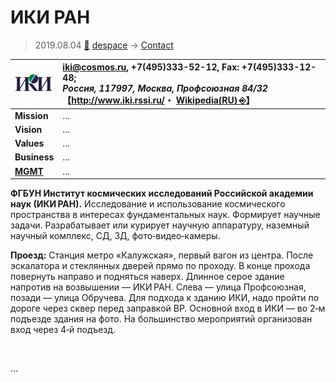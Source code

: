 # ИКИ РАН
> 2019.08.04 [🚀](../index/index.md) [despace](index.md) → [Contact](contact.md)

|[![](f/con/i/iki_ran_logo1_thumb.jpg)](f/con//_logo1.png)|<iki@cosmos.ru>, +7(495)333-52-12, Fax: +7(495)333-12-48;<br> *Россия, 117997, Москва, Профсоюзная 84/32*<br> 【<http://www.iki.rssi.ru/>・ [Wikipedia(RU) ⎆](https://ru.wikipedia.org/wiki/Институт_космических_исследований_РАН)】|
|:--|:--|
|**Mission**|…|
|**Vision**|…|
|**Values**|…|
|**Business**|…|
|**[MGMT](mgmt.md)**|…|

**ФГБУН Институт космических исследований Российской академии наук (ИКИ РАН).** Исследование и использование космического пространства в интересах фундаментальных наук. Формирует научные задачи. Разрабатывает или курирует научную аппаратуру, наземный научный комплекс, СД, ЗД, фото‑видео‑камеры.

**Проезд:** Станция метро «Калужская», первый вагон из центра. После эскалатора и стеклянных дверей прямо по проходу. В конце прохода повернуть направо и подняться наверх. Длинное серое здание напротив на возвышении — ИКИ РАН. Слева — улица Профсоюзная, позади — улица Обручева. Для подхода к зданию ИКИ, надо пройти по дороге через сквер перед заправкой BP. Основной вход в ИКИ — во 2‑м подъезде здания на фото. На большинство мероприятий организован вход через 4‑й подъезд.

<p style="page-break-after:always"> </p>

…
